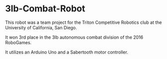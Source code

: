 # 3lb-Combat-Robot

This robot was a team project for the Triton Competitive Robotics club at the University of California, San Diego.

It won 3rd place in the 3lb autonomous combat division of the 2016 RoboGames.

It utilizes an Arduino Uno and a Sabertooth motor controller.
